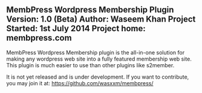 MembPress Wordpress Membership Plugin
Version: 1.0 (Beta)
Author: Waseem Khan
Project Started: 1st July 2014
Project home: membpress.com
-------------------------------------
MembPress Wordpress Membership plugin is the all-in-one solution for making any wordpress web site into a fully featured
membership web site. This plugin is much easier to use than other plugins like s2member.

It is not yet released and is under development. If you want to contribute, you may join it at:
https://github.com/wasxxm/membpress/
